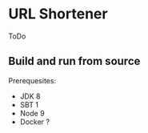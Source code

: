 # URL Shortener

ToDo

## Build and run from source

Prerequesites:
 * JDK 8
 * SBT 1
 * Node 9
 * Docker ?

